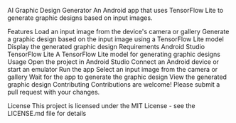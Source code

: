 AI Graphic Design Generator
An Android app that uses TensorFlow Lite to generate graphic designs based on input images.

Features
Load an input image from the device's camera or gallery
Generate a graphic design based on the input image using a TensorFlow Lite model
Display the generated graphic design
Requirements
Android Studio
TensorFlow Lite
A TensorFlow Lite model for generating graphic designs
Usage
Open the project in Android Studio
Connect an Android device or start an emulator
Run the app
Select an input image from the camera or gallery
Wait for the app to generate the graphic design
View the generated graphic design
Contributing
Contributions are welcome! Please submit a pull request with your changes.

License
This project is licensed under the MIT License - see the LICENSE.md file for details
